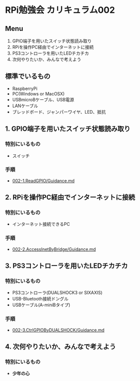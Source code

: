 # RPi勉強会 カリキュラム002
## Menu
1. GPIO端子を用いたスイッチ状態読み取り
2. RPiを操作PC経由でインターネットに接続
3. PS3コントローラを用いたLEDチカチカ
4. 次何やりたいか、みんなで考えよう

## 標準でいるもの
* RaspberryPi
* PC(Windows or MacOSX)
* USBmicroBケーブル、USB電源
* LANケーブル
* ブレッドボード、ジャンパーワイヤ、LED、抵抗

## 1. GPIO端子を用いたスイッチ状態読み取り
### 特別にいるもの
* スイッチ  

### 手順  
* [002-1.ReadGPIO/Guidance.md](https://github.com/IsaoNakamura/StudyRPi/blob/master/Doc/StudyMenu/002-1.ReadGPIO/Guidance.md)

## 2. RPiを操作PC経由でインターネットに接続
### 特別にいるもの
* インターネット接続できるPC  

### 手順  
* [002-2.AccessInetByBridge/Guidance.md](https://github.com/IsaoNakamura/StudyRPi/blob/master/Doc/StudyMenu/002-2.AccessInetByBridge/Guidance.md)

## 3. PS3コントローラを用いたLEDチカチカ
### 特別にいるもの
* PS3コントローラ(DUALSHOCK3 or SIXAXIS)
* USB-Bluetooth接続ドングル
* USBケーブル(A-miniBタイプ)

### 手順  
* [002-3.CtrlGPIOByDUALSHOCK/Guidance.md](https://github.com/IsaoNakamura/StudyRPi/blob/master/Doc/StudyMenu/002-3.CtrlGPIOByDUALSHOCK/Guidance.md)

## 4. 次何やりたいか、みんなで考えよう
### 特別にいるもの
* __少年の心__
